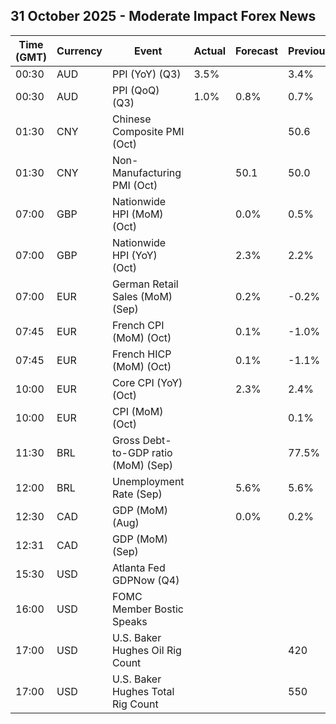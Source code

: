 ## 31 October 2025 - Moderate Impact Forex News

| Time (GMT) | Currency | Event | Actual | Forecast | Previous |
|------|----------|-------|--------|----------|----------|
| 00:30 | AUD | PPI (YoY) (Q3) | 3.5% |  | 3.4% |
| 00:30 | AUD | PPI (QoQ) (Q3) | 1.0% | 0.8% | 0.7% |
| 01:30 | CNY | Chinese Composite PMI (Oct) |  |  | 50.6 |
| 01:30 | CNY | Non-Manufacturing PMI (Oct) |  | 50.1 | 50.0 |
| 07:00 | GBP | Nationwide HPI (MoM) (Oct) |  | 0.0% | 0.5% |
| 07:00 | GBP | Nationwide HPI (YoY) (Oct) |  | 2.3% | 2.2% |
| 07:00 | EUR | German Retail Sales (MoM) (Sep) |  | 0.2% | -0.2% |
| 07:45 | EUR | French CPI (MoM) (Oct) |  | 0.1% | -1.0% |
| 07:45 | EUR | French HICP (MoM) (Oct) |  | 0.1% | -1.1% |
| 10:00 | EUR | Core CPI (YoY) (Oct) |  | 2.3% | 2.4% |
| 10:00 | EUR | CPI (MoM) (Oct) |  |  | 0.1% |
| 11:30 | BRL | Gross Debt-to-GDP ratio (MoM) (Sep) |  |  | 77.5% |
| 12:00 | BRL | Unemployment Rate (Sep) |  | 5.6% | 5.6% |
| 12:30 | CAD | GDP (MoM) (Aug) |  | 0.0% | 0.2% |
| 12:31 | CAD | GDP (MoM) (Sep) |  |  |  |
| 15:30 | USD | Atlanta Fed GDPNow (Q4) |  |  |  |
| 16:00 | USD | FOMC Member Bostic Speaks |  |  |  |
| 17:00 | USD | U.S. Baker Hughes Oil Rig Count |  |  | 420 |
| 17:00 | USD | U.S. Baker Hughes Total Rig Count |  |  | 550 |
